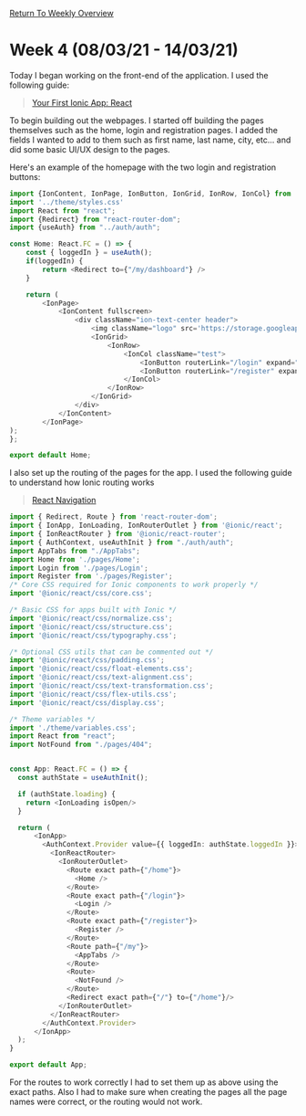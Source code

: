 [Return To Weekly Overview](https://iamandyie.github.io/hummid/)

# Week 4 (08/03/21 - 14/03/21)

Today I began working on the front-end of the application.  I used the following guide:

>[Your First Ionic App: React](https://ionicframework.com/docs/react/your-first-app)

To begin building out the webpages.  I started off building the pages themselves such as the home, login and registration 
pages.  I added the fields I wanted to add to them such as first name, last name, city, etc... and did some basic
UI/UX design to the pages.

Here's an example of the homepage with the two login and registration buttons:

```typescript
import {IonContent, IonPage, IonButton, IonGrid, IonRow, IonCol} from '@ionic/react';
import '../theme/styles.css'
import React from "react";
import {Redirect} from "react-router-dom";
import {useAuth} from "../auth/auth";

const Home: React.FC = () => {
    const { loggedIn } = useAuth();
    if(loggedIn) {
        return <Redirect to={"/my/dashboard"} />
    }

    return (
        <IonPage>
            <IonContent fullscreen>
                <div className="ion-text-center header">
                    <img className="logo" src='https://storage.googleapis.com/hummid-pub-imgs/Ab_hummid1-01.png' alt={"Logo"}/>
                    <IonGrid>
                        <IonRow>
                            <IonCol className="test">
                                <IonButton routerLink="/login" expand="block" color="primary">Login</IonButton>
                                <IonButton routerLink="/register" expand="block" color="primary">Register</IonButton>
                            </IonCol>
                        </IonRow>
                    </IonGrid>
                </div>
            </IonContent> 
        </IonPage>
);
};

export default Home;

```

I also set up the routing of the pages for the app.  I used the following guide to understand how Ionic routing works

>[React Navigation](https://ionicframework.com/docs/react/navigation)

```typescript
import { Redirect, Route } from 'react-router-dom';
import { IonApp, IonLoading, IonRouterOutlet } from '@ionic/react';
import { IonReactRouter } from '@ionic/react-router';
import { AuthContext, useAuthInit } from "./auth/auth";
import AppTabs from "./AppTabs";
import Home from './pages/Home';
import Login from './pages/Login';
import Register from './pages/Register';
/* Core CSS required for Ionic components to work properly */
import '@ionic/react/css/core.css';

/* Basic CSS for apps built with Ionic */
import '@ionic/react/css/normalize.css';
import '@ionic/react/css/structure.css';
import '@ionic/react/css/typography.css';

/* Optional CSS utils that can be commented out */
import '@ionic/react/css/padding.css';
import '@ionic/react/css/float-elements.css';
import '@ionic/react/css/text-alignment.css';
import '@ionic/react/css/text-transformation.css';
import '@ionic/react/css/flex-utils.css';
import '@ionic/react/css/display.css';

/* Theme variables */
import './theme/variables.css';
import React from "react";
import NotFound from "./pages/404";


const App: React.FC = () => {
  const authState = useAuthInit();

  if (authState.loading) {
    return <IonLoading isOpen/>
  }

  return (
      <IonApp>
        <AuthContext.Provider value={{ loggedIn: authState.loggedIn }}>
          <IonReactRouter>
            <IonRouterOutlet>
              <Route exact path={"/home"}>
                <Home />
              </Route>
              <Route exact path={"/login"}>
                <Login />
              </Route>
              <Route exact path={"/register"}>
                <Register />
              </Route>
              <Route path={"/my"}>
                <AppTabs />
              </Route>
              <Route>
                <NotFound />
              </Route>
              <Redirect exact path={"/"} to={"/home"}/>
            </IonRouterOutlet>
          </IonReactRouter>
        </AuthContext.Provider>
      </IonApp>
  );
}

export default App;
```

For the routes to work correctly I had to set them up as above using the exact paths.  Also I had to make sure when
creating the pages all the page names were correct, or the routing would not work.

